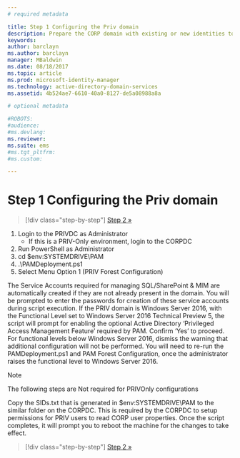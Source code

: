 ```yaml
---
# required metadata

title: Step 1 Configuring the Priv domain
description: Prepare the CORP domain with existing or new identities to be managed by Privileged Identity Manager using scripts
keywords:
author: barclayn
ms.author: barclayn
manager: MBaldwin
ms.date: 08/18/2017
ms.topic: article
ms.prod: microsoft-identity-manager
ms.technology: active-directory-domain-services
ms.assetid: 4b524ae7-6610-40a0-8127-de5a08988a8a

# optional metadata

#ROBOTS:
#audience:
#ms.devlang:
ms.reviewer:
ms.suite: ems
#ms.tgt_pltfrm:
#ms.custom:

---
```

# Step 1 Configuring the Priv domain

> [!div class="step-by-step"]
> [Step 2 »](sp1-step2-configuring-corp-domain.md)

1. Login to the PRIVDC as Administrator
   * If this is a PRIV-Only environment, login to the CORPDC
2. Run PowerShell as Administrator
3. cd $env:SYSTEMDRIVE\PAM
4. .\PAMDeployment.ps1
5. Select Menu Option 1 (PRIV Forest Configuration)


The Service Accounts required for managing SQL/SharePoint & MIM are automatically created if they are not already present in the domain. You will be prompted to enter the passwords for creation of these service accounts during script execution.
If the PRIV domain is Windows Server 2016, with the Functional Level set to Windows Server 2016 Technical Preview 5, the script will prompt for enabling the optional Active Directory ‘Privileged Access Management Feature’ required by PAM. Confirm ‘Yes’ to proceed.
For functional levels below Windows Server 2016, dismiss the warning that additional configuration will not be performed. You will need to re-run the PAMDeployment.ps1 and PAM Forest Configuration, once the administrator raises the functional level to Windows Server 2016.

>[!NOTE]
>The following steps are Not required for PRIVOnly configurations

Copy the SIDs.txt that is generated in $env:SYSTEMDRIVE\PAM to the similar folder on the CORPDC. This is required by the CORPDC to setup permissions for PRIV users to read CORP user properties.
Once the script completes, it will prompt you to reboot the machine for the changes to take effect.

> [!div class="step-by-step"]
> [Step 2 »](sp1-step2-configuring-corp-domain.md)
